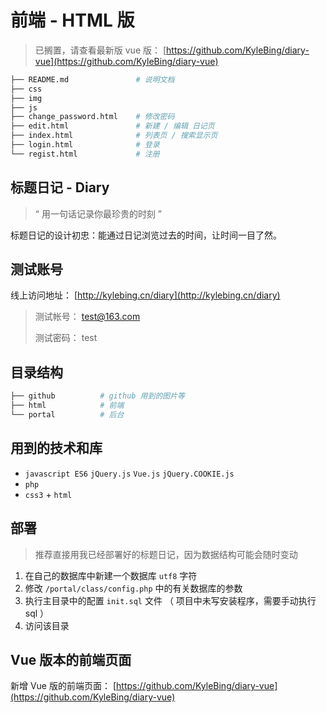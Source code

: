 # 前端 - HTML 版

> 已搁置，请查看最新版 vue 版： [https://github.com/KyleBing/diary-vue](https://github.com/KyleBing/diary-vue)

```bash
├── README.md               # 说明文档
├── css
├── img
├── js
├── change_password.html    # 修改密码
├── edit.html               # 新建 / 编辑 日记页
├── index.html              # 列表页 / 搜索显示页
├── login.html              # 登录
└── regist.html             # 注册
```



## 标题日记 - Diary

> “ 用一句话记录你最珍贵的时刻 ”

标题日记的设计初忠：能通过日记浏览过去的时间，让时间一目了然。




## 测试账号

线上访问地址： [http://kylebing.cn/diary](http://kylebing.cn/diary)

> 测试帐号： test@163.com
>
> 测试密码： test




## 目录结构

```bash
├── github          # github 用到的图片等
├── html            # 前端
└── portal          # 后台
```


## 用到的技术和库

- `javascript ES6` `jQuery.js` `Vue.js` `jQuery.COOKIE.js`
- `php`
- `css3` + `html`


## 部署

> 推荐直接用我已经部署好的标题日记，因为数据结构可能会随时变动

1. 在自己的数据库中新建一个数据库 `utf8` 字符
2. 修改 `/portal/class/config.php` 中的有关数据库的参数
3. 执行主目录中的配置 `init.sql` 文件 （ 项目中未写安装程序，需要手动执行sql ）
4. 访问该目录



## Vue 版本的前端页面

新增 Vue 版的前端页面： [https://github.com/KyleBing/diary-vue](https://github.com/KyleBing/diary-vue)

